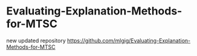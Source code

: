# Evaluating-Explanation-Methods-for-MTSC
new updated repository  https://github.com/mlgig/Evaluating-Explanation-Methods-for-MTSC
